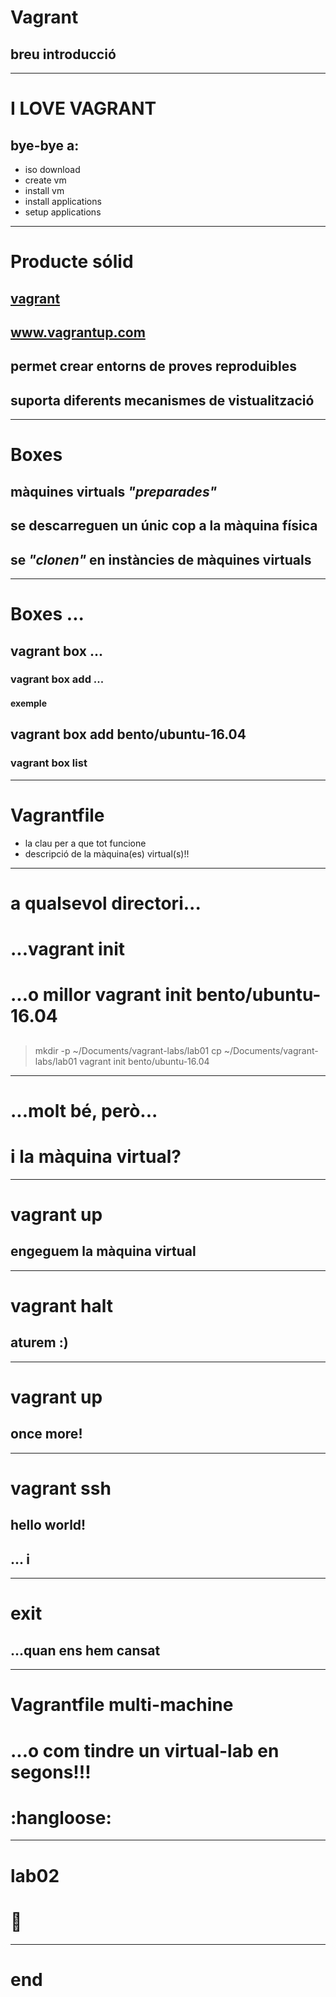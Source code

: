 # Vagrant

## breu introducció

---

# I LOVE VAGRANT

## bye-bye a:
- iso download
- create vm
- install vm
- install applications
- setup applications


---

# Producte sólid

## [vagrant](www.vagrantup.com)
## www.vagrantup.com
## permet crear entorns de proves reproduibles
## suporta diferents mecanismes de vistualització

---

# Boxes

## màquines virtuals _"preparades"_
## se descarreguen un únic cop a la màquina física
## se _"clonen"_ en instàncies de màquines virtuals

---

# Boxes ...

## vagrant box ...

### vagrant box add ...

#### exemple
## vagrant box add bento/ubuntu-16.04

### vagrant box list

---

# Vagrantfile

- la clau per a que tot funcione
- descripció de la màquina(es) virtual(s)!!

---

# a qualsevol directori...

# ...vagrant init 
##
# ...o millor vagrant init bento/ubuntu-16.04
##

> mkdir -p ~/Documents/vagrant-labs/lab01
> cp ~/Documents/vagrant-labs/lab01
> vagrant init bento/ubuntu-16.04

---

# ...molt bé, però...
# i la màquina virtual?

---

# vagrant up

## engeguem la màquina virtual

---

# vagrant halt   

## aturem :)

---

# vagrant up

## once more!

---

# vagrant ssh

## hello world!

## ... i 

---

# exit

## ...quan ens hem cansat

---

# Vagrantfile multi-machine

# ...o com tindre un virtual-lab en segons!!!
# :hangloose:

---

# lab02

# :metal:


---

# end
